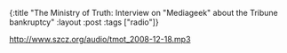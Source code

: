 {:title "The Ministry of Truth: Interview on \"Mediageek\" about the Tribune bankruptcy"
:layout :post
:tags  ["radio"]}

<http://www.szcz.org/audio/tmot_2008-12-18.mp3>

